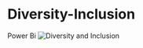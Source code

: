 # Diversity-Inclusion
Power Bi
![Diversity and Inclusion](https://user-images.githubusercontent.com/116115969/210606093-5f3d785a-3129-4f67-b105-e3253ab98729.png)

